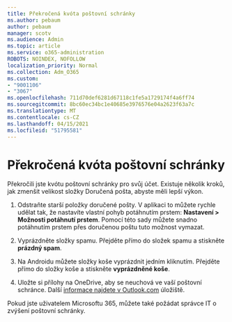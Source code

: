 ```yaml
---
title: Překročená kvóta poštovní schránky
ms.author: pebaum
author: pebaum
manager: scotv
ms.audience: Admin
ms.topic: article
ms.service: o365-administration
ROBOTS: NOINDEX, NOFOLLOW
localization_priority: Normal
ms.collection: Adm_O365
ms.custom:
- "9001106"
- "3067"
ms.openlocfilehash: 711d70def6281d67118c1fe5a1729174f4a6ff74
ms.sourcegitcommit: 8bc60ec34bc1e40685e3976576e04a2623f63a7c
ms.translationtype: MT
ms.contentlocale: cs-CZ
ms.lasthandoff: 04/15/2021
ms.locfileid: "51795581"
---
```

# <a name="mailbox-quota-exceeded"></a>Překročená kvóta poštovní schránky

Překročili jste kvótu poštovní schránky pro svůj účet. Existuje několik kroků, jak zmenšit velikost složky Doručená pošta, abyste měli lepší výkon.

1. Odstraňte starší položky doručené pošty. V aplikaci to můžete rychle udělat tak, že nastavíte vlastní pohyb potáhnutím prstem: **Nastavení > Možnosti potáhnutí prstem**. Pomocí této sady můžete snadno potáhnutím prstem přes doručenou poštu tuto možnost vymazat.

2. Vyprázdněte složky spamu. Přejděte přímo do složek spamu a stiskněte **prázdný spam**.

3. Na Androidu můžete složky koše vyprázdnit jedním kliknutím. Přejděte přímo do složky koše a stiskněte **vyprázdněné koše**. 

4. Uložte si přílohy na OneDrive, aby se neuchová ve vaší poštovní schránce. Další [informace najdete v Outlook.com](https://support.office.com/article/storage-limits-in-outlook-com-7ac99134-69e5-4619-ac0b-2d313bba5e9e) úložiště. 

Pokud jste uživatelem Microsoftu 365, můžete také požádat správce IT o zvýšení poštovní schránky.